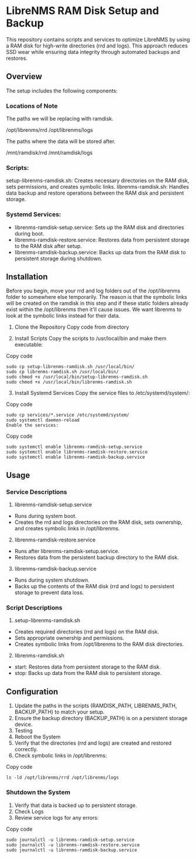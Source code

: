 # LibreNMS RAM Disk Setup and Backup

This repository contains scripts and services to optimize LibreNMS by using a RAM disk for high-write directories (rrd and logs). This approach reduces SSD wear while ensuring data integrity through automated backups and restores.

## Overview

The setup includes the following components:

### Locations of Note

The paths we will be replacing with ramdisk.

/opt/librenms/rrd
/opt/librenms/logs

The paths where the data will be stored after.

/mnt/ramdisk/rrd
/mnt/ramdisk/logs

### Scripts:

setup-librenms-ramdisk.sh: Creates necessary directories on the RAM disk, sets permissions, and creates symbolic links.
librenms-ramdisk.sh: Handles data backup and restore operations between the RAM disk and persistent storage.

### Systemd Services:

- librenms-ramdisk-setup.service: Sets up the RAM disk and directories during boot.
- librenms-ramdisk-restore.service: Restores data from persistent storage to the RAM disk after setup.
- librenms-ramdisk-backup.service: Backs up data from the RAM disk to persistent storage during shutdown.

## Installation

Before you begin, move your rrd and log folders out of the /opt/librenms folder to somewhere else temporarily. The reason is that the symbolic links will be created on the ramdisk in this step and if these static folders already exist within the /opt/librenms then it'll cause issues. We want librenms to look at the symbolic links instead for their data.

1. Clone the Repository
Copy code from directory

2. Install Scripts
Copy the scripts to /usr/local/bin and make them executable:

Copy code
```
sudo cp setup-librenms-ramdisk.sh /usr/local/bin/
sudo cp librenms-ramdisk.sh /usr/local/bin/
sudo chmod +x /usr/local/bin/setup-librenms-ramdisk.sh
sudo chmod +x /usr/local/bin/librenms-ramdisk.sh
```

3. Install Systemd Services
Copy the service files to /etc/systemd/system/:


Copy code
```
sudo cp services/*.service /etc/systemd/system/
sudo systemctl daemon-reload
Enable the services:
```


Copy code
```
sudo systemctl enable librenms-ramdisk-setup.service
sudo systemctl enable librenms-ramdisk-restore.service
sudo systemctl enable librenms-ramdisk-backup.service
```

## Usage

### Service Descriptions

1. librenms-ramdisk-setup.service
  - Runs during system boot.
  - Creates the rrd and logs directories on the RAM disk, sets ownership, and creates symbolic links in /opt/librenms.

2. librenms-ramdisk-restore.service
  - Runs after librenms-ramdisk-setup.service.
  - Restores data from the persistent backup directory to the RAM disk.

3. librenms-ramdisk-backup.service
  - Runs during system shutdown.
  - Backs up the contents of the RAM disk (rrd and logs) to persistent storage to prevent data loss.

### Script Descriptions

1. setup-librenms-ramdisk.sh
  - Creates required directories (rrd and logs) on the RAM disk.
  - Sets appropriate ownership and permissions.
  - Creates symbolic links from /opt/librenms to the RAM disk directories.

2. librenms-ramdisk.sh
  - start: Restores data from persistent storage to the RAM disk.
  - stop: Backs up data from the RAM disk to persistent storage.

## Configuration

1. Update the paths in the scripts (RAMDISK_PATH, LIBRENMS_PATH, BACKUP_PATH) to match your setup.
2. Ensure the backup directory (BACKUP_PATH) is on a persistent storage device.
3. Testing
4. Reboot the System
5. Verify that the directories (rrd and logs) are created and restored correctly.
6. Check symbolic links in /opt/librenms:

Copy code
```
ls -ld /opt/librenms/rrd /opt/librenms/logs
```

### Shutdown the System
1. Verify that data is backed up to persistent storage.
2. Check Logs
3. Review service logs for any errors:

Copy code
```
sudo journalctl -u librenms-ramdisk-setup.service
sudo journalctl -u librenms-ramdisk-restore.service
sudo journalctl -u librenms-ramdisk-backup.service
```

